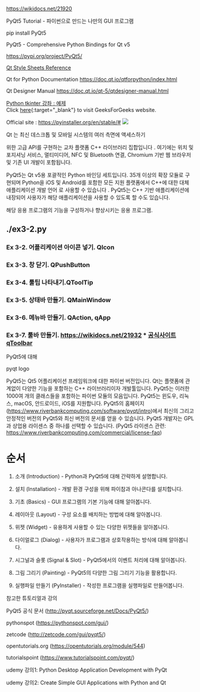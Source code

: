 https://wikidocs.net/21920

PyQt5 Tutorial - 파이썬으로 만드는 나만의 GUI 프로그램

pip install PyQt5


PyQt5 - Comprehensive Python Bindings for Qt v5

https://pypi.org/project/PyQt5/

[Qt Style Sheets Reference](https://doc.qt.io/qt-5/stylesheet-reference.html)

Qt for Python Documentation  https://doc.qt.io/qtforpython/index.html


Qt Designer Manual  https://doc.qt.io/qt-5/qtdesigner-manual.html

[Python tkinter 강좌 : ](https://076923.github.io/posts/Python-tkinter-1/)
[예제](/GUI_project/tk_gui_label.py)
<br> 
Click [here](https://www.geeksforgeeks.org/){:target="_blank"} 
to visit GeeksForGeeks website.




Official site : https://pyinstaller.org/en/stable/# <img src="https://pyinstaller.org/en/stable/_static/pyinstaller-draft1a-100_trans.png" >


Qt 는 최신 데스크톱 및 모바일 시스템의 여러 측면에 액세스하기 



위한 고급 API를 구현하는 교차 플랫폼 C++ 라이브러리 집합입니다 . 
여기에는 
위치 및 포지셔닝 서비스, 멀티미디어, NFC 및 Bluetooth 연결, 
Chromium 기반 웹 브라우저 및 기존 UI 개발이 포함됩니다. 



PyQt5는 Qt v5용 포괄적인 Python 바인딩 세트입니다. 35개 이상의 확장 모듈로 구현되며 Python을 iOS 및 Android를 포함한 모든 지원 플랫폼에서 C++에 대한 대체 애플리케이션 개발 언어 
로 사용할 수 있습니다 . PyQt5는 C++ 기반 애플리케이션에 내장되어 사용자가 해당 애플리케이션을 사용할 수 있도록 할 수도 있습니다.



해당 응용 프로그램의 기능을 구성하거나 향상시키는 응용 프로그램. 


## ./ex3-2.py
### Ex 3-2. 어플리케이션 아이콘 넣기. QIcon
### Ex 3-3. 창 닫기.  QPushButton
### Ex 3-4. 툴팁 나타내기.QToolTip
### Ex 3-5. 상태바 만들기.  QMainWindow
### Ex 3-6. 메뉴바 만들기.   QAction, qApp
### Ex 3-7. 툴바 만들기.  https://wikidocs.net/21932    * [공식사이트 qToolbar](https://doc.qt.io/qt-5/qtoolbar.html)





PyQt5에 대해

pyqt logo


PyQt5는 Qt5 어플리케이션 프레임워크에 대한 파이썬 버전입니다. Qt는 플랫폼에 관계없이 다양한 기능을 포함하는 C++ 라이브러리이자 개발툴입니다.
PyQt5는 이러한 1000여 개의 클래스들을 포함하는 파이썬 모듈의 모음입니다.
PyQt5는 윈도우, 리눅스, macOS, 안드로이드, iOS를 지원합니다.
PyQt5의 홈페이지(https://www.riverbankcomputing.com/software/pyqt/intro)에서 최신의 그리고 안정적인 버전의 PyQt5와 최신 버전의 문서를 얻을 수 있습니다.
PyQt5 개발자는 GPL과 상업용 라이센스 중 하나를 선택할 수 있습니다.
(PyQt5 라이센스 관련: https://www.riverbankcomputing.com/commercial/license-faq)


# 순서
01. 소개 (Introduction) - Python과 PyQt5에 대해 간략하게 설명합니다.

02. 설치 (Installation) - 개발 환경 구성을 위해 파이참과 아나콘다를 설치합니다.

03. 기초 (Basics) - GUI 프로그램의 기본 기능에 대해 알아봅니다.

04. 레이아웃 (Layout) - 구성 요소를 배치하는 방법에 대해 알아봅니다.

05. 위젯 (Widget) - 유용하게 사용할 수 있는 다양한 위젯들을 알아봅니다.

06. 다이얼로그 (Dialog) - 사용자가 프로그램과 상호작용하는 방식에 대해 알아봅니다.

07. 시그널과 슬롯 (Signal & Slot) - PyQt5에서의 이벤트 처리에 대해 알아봅니다.

08. 그림 그리기 (Painting) - PyQt5의 다양한 그림 그리기 기능을 활용합니다.

09. 실행파일 만들기 (PyInstaller) - 작성한 프로그램을 실행파일로 만들어봅니다.


참고한 튜토리얼과 강의

PyQt5 공식 문서 (http://pyqt.sourceforge.net/Docs/PyQt5/)

pythonspot (https://pythonspot.com/gui/)

zetcode (http://zetcode.com/gui/pyqt5/)

opentutorials.org (https://opentutorials.org/module/544)

tutorialspoint (https://www.tutorialspoint.com/pyqt/)

udemy 강의1: Python Desktop Application Development with PyQt

udemy 강의2: Create Simple GUI Applications with Python and Qt








